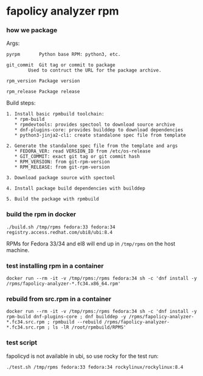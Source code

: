 fapolicy analyzer rpm
===

### how we package

Args:

	pyrpm   	Python base RPM: python3, etc.

	git_commit	Git tag or commit to package
			Used to contruct the URL for the package archive.

	rpm_version	Package version

	rpm_release	Package release

Build steps:

	1. Install basic rpmbuild toolchain:
	   * rpm-build
	   * rpmdevtools: provides spectool to download source archive
	   * dnf-plugins-core: provides builddep to download dependencies
	   * python3-jinja2-cli: create standalone spec file from template

	2. Generate the standalone spec file from the template and args
	   * FEDORA_VER: read VERSION_ID from /etc/os-release
	   * GIT_COMMIT: exact git tag or git commit hash
	   * RPM_VERSION: from git-rpm-version
	   * RPM_RELEASE: from git-rpm-version

	3. Download package source with spectool

	4. Install package build dependencies with builddep

	5. Build the package with rpmbuild



### build the rpm in docker

`./build.sh /tmp/rpms fedora:33 fedora:34 registry.access.redhat.com/ubi8/ubi:8.4`

RPMs for Fedora 33/34 and el8 will end up in `/tmp/rpms` on the host machine.

### test installing rpm in a container

`docker run --rm -it -v /tmp/rpms:/rpms fedora:34 sh -c 'dnf install -y /rpms/fapolicy-analyzer-*.fc34.x86_64.rpm'`

### rebuild from src.rpm in a container

`docker run --rm -it -v /tmp/rpms:/rpms fedora:34 sh -c 'dnf install -y rpm-build dnf-plugins-core ; dnf builddep -y /rpms/fapolicy-analyzer-*.fc34.src.rpm ; rpmbuild --rebuild /rpms/fapolicy-analyzer-*.fc34.src.rpm ; ls -lR /root/rpmbuild/RPMS'`

### test script

fapolicyd is not available in ubi, so use rocky for the test run:

`./test.sh /tmp/rpms fedora:33 fedora:34 rockylinux/rockylinux:8.4`
